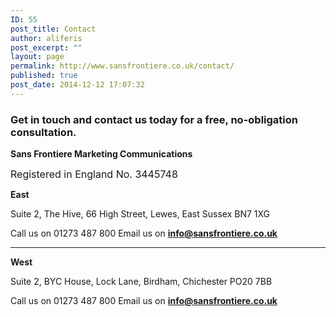 ```yaml
---
ID: 55
post_title: Contact
author: aliferis
post_excerpt: ""
layout: page
permalink: http://www.sansfrontiere.co.uk/contact/
published: true
post_date: 2014-12-12 17:07:32
---
```

<h3>Get in touch and contact us today for a free, no-obligation consultation.</h3>

<strong>Sans Frontiere Marketing Communications</strong>
<p><span style="font-size: 16px;">Registered in England No. 3445748</span></p>
<strong>East</strong>
<p>Suite 2, The Hive, 66 High Street, Lewes, East Sussex BN7 1XG</p>
Call us on <span class="big greentext lobster">01273 487 800</span>
Email us on <span class="greentext"><strong><a href="mailto:info@sansfrontiere.co.uk">info@sansfrontiere.co.uk</a></strong></span>
<hr/>
<strong>West</strong>
<p>Suite 2, BYC House, Lock Lane, Birdham, Chichester PO20 7BB</p>
Call us on <span class="big greentext lobster">01273 487 800</span>
Email us on <span class="greentext"><strong><a href="mailto:info@sansfrontiere.co.uk">info@sansfrontiere.co.uk</a></strong></span>
